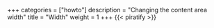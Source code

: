 +++
categories = ["howto"]
description = "Changing the content area width"
title = "Width"
weight = 1
+++
{{< piratify >}}